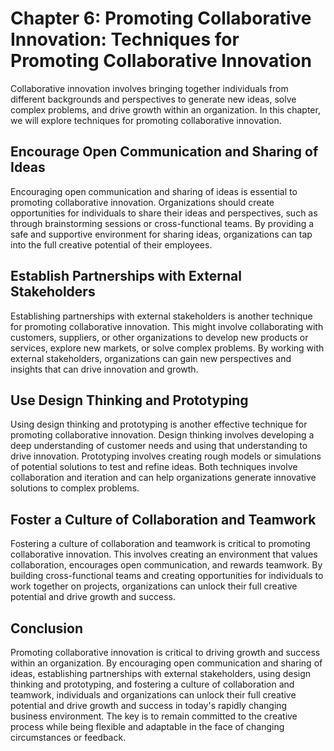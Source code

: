 Chapter 6: Promoting Collaborative Innovation: Techniques for Promoting Collaborative Innovation
================================================================================================

Collaborative innovation involves bringing together individuals from different backgrounds and perspectives to generate new ideas, solve complex problems, and drive growth within an organization. In this chapter, we will explore techniques for promoting collaborative innovation.

Encourage Open Communication and Sharing of Ideas
-------------------------------------------------

Encouraging open communication and sharing of ideas is essential to promoting collaborative innovation. Organizations should create opportunities for individuals to share their ideas and perspectives, such as through brainstorming sessions or cross-functional teams. By providing a safe and supportive environment for sharing ideas, organizations can tap into the full creative potential of their employees.

Establish Partnerships with External Stakeholders
-------------------------------------------------

Establishing partnerships with external stakeholders is another technique for promoting collaborative innovation. This might involve collaborating with customers, suppliers, or other organizations to develop new products or services, explore new markets, or solve complex problems. By working with external stakeholders, organizations can gain new perspectives and insights that can drive innovation and growth.

Use Design Thinking and Prototyping
-----------------------------------

Using design thinking and prototyping is another effective technique for promoting collaborative innovation. Design thinking involves developing a deep understanding of customer needs and using that understanding to drive innovation. Prototyping involves creating rough models or simulations of potential solutions to test and refine ideas. Both techniques involve collaboration and iteration and can help organizations generate innovative solutions to complex problems.

Foster a Culture of Collaboration and Teamwork
----------------------------------------------

Fostering a culture of collaboration and teamwork is critical to promoting collaborative innovation. This involves creating an environment that values collaboration, encourages open communication, and rewards teamwork. By building cross-functional teams and creating opportunities for individuals to work together on projects, organizations can unlock their full creative potential and drive growth and success.

Conclusion
----------

Promoting collaborative innovation is critical to driving growth and success within an organization. By encouraging open communication and sharing of ideas, establishing partnerships with external stakeholders, using design thinking and prototyping, and fostering a culture of collaboration and teamwork, individuals and organizations can unlock their full creative potential and drive growth and success in today's rapidly changing business environment. The key is to remain committed to the creative process while being flexible and adaptable in the face of changing circumstances or feedback.


